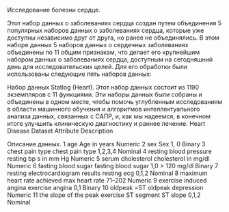 Исследование болезни сердце.

Этот набор данных о заболеваниях сердца создан путем объединения 5 популярных наборов данных о заболеваниях сердца, которые уже доступны независимо друг от друга, но ранее не объединялись. 
В этом наборе данных 5 наборов данных о сердечных заболеваниях объединены по 11 общим признакам, что делает его крупнейшим набором данных о заболеваниях сердца, 
доступным на сегодняшний день для исследовательских целей. Для его обработки были использованы следующие пять наборов данных:



Набор данных Statlog (Heart).
Этот набор данных состоит из 1190 экземпляров с 11 функциями. 
Эти наборы данных были собраны и объединены в одном месте, 
чтобы помочь углубленным исследованиям в области машинного обучения и алгоритмов интеллектуального анализа данных, связанных с САПР,
и, как мы надеемся, в конечном итоге улучшить клиническую диагностику и раннее лечение.
Heart Disease Dataset Attribute Description

Описание данных.
1 age Age in years Numeric
2 sex Sex 1, 0 Binary
3 chest pain type chest pain type 1,2,3,4 Nominal
4 resting blood pressure resting bp s in mm Hg Numeric
5 serum cholesterol cholesterol in mg/dl Numeric
6 fasting blood sugar fasting blood sugar 1,0 > 120 mg/dl Binary
7 resting electrocardiogram results resting ecg 0,1,2 Nominal
8 maximum heart rate achieved max heart rate 71–202 Numeric
9 exercise induced angina exercise angina 0,1 Binary
10 oldpeak =ST oldpeak depression Numeric
11 the slope of the peak exercise ST segment ST slope 0,1,2 Nominal
